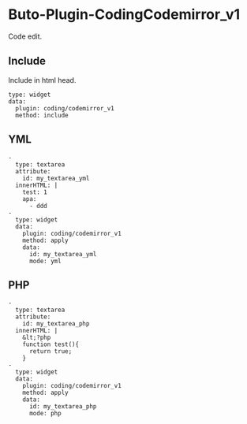 # Buto-Plugin-CodingCodemirror_v1

Code edit.

## Include

Include in html head.

```
type: widget
data:
  plugin: coding/codemirror_v1
  method: include
```

## YML

```
-
  type: textarea
  attribute:
    id: my_textarea_yml
  innerHTML: |
    test: 1
    apa:
      - ddd
-
  type: widget
  data:
    plugin: coding/codemirror_v1
    method: apply
    data:
      id: my_textarea_yml
      mode: yml
```

## PHP

```
-
  type: textarea
  attribute:
    id: my_textarea_php
  innerHTML: |
    &lt;?php
    function test(){
      return true;
    }
-
  type: widget
  data:
    plugin: coding/codemirror_v1
    method: apply
    data:
      id: my_textarea_php
      mode: php
```
